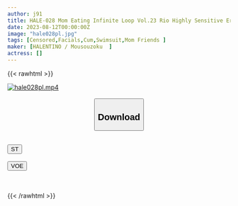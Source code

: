```yaml
---
author: j91
title: HALE-028 Mom Eating Infinite Loop Vol.23 Rio Highly Sensitive Erect Nipples Sucked As They Go...
date: 2023-08-12T00:00:00Z
image: "hale028pl.jpg"
tags: [Censored,Facials,Cum,Swimsuit,Mom Friends ]
maker: [HALENTINO / Mousouzoku  ]
actress: []
---
```



{{< rawhtml >}}

<div class="video" data-videoid="J0kdLb8Qb2CjMya">
    <a href="javascript:;">
        <img src="https://my.j91.asia/posts/hale028pl/hale028pl.jpg" width="WIDTH" height="HEIGHT" alt="hale028pl.mp4" loading="lazy">
    </a>
</div>

<script type="text/javascript" src="https://j91.asia/asset/on-demand-st.js"></script>

<br>
  <link rel="stylesheet" href="https://j91.asia/asset/bs5.css">
  
  <center>
  <button class="btn btn-primary" type="button" data-bs-toggle="collapse" data-bs-target=".multi-collapse" aria-expanded="false" aria-controls="multiCollapseExample1 multiCollapseExample2"><h2>Download</h2></button></center>
</p>
<div class="row">
  <div class="col">
    <div class="collapse multi-collapse" id="multiCollapseExample1">
      <div class="card card-body">
	      	      <br>
<div class="buttons">  
<a href="https://streamtape.to/v/J0kdLb8Qb2CjMya"><button class="btn-hover color-3"><i class="fa fa-download"></i> ST</button></a></div>
    </div>
  </div>
</div>
  <div class="col">
    <div class="collapse multi-collapse" id="multiCollapseExample2">
      <div class="card card-body">
	      <br>
<div class="buttons">
    <a href="https://voe.sx/kjif7fbl8b0x"><button class="btn-hover color-9"><i class="fa fa-download"></i> VOE</button></a></div>
<br><br>
      </div>
    </div>
  </div>
</div>

{{< /rawhtml >}}